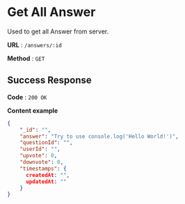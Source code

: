 # Get All Answer

Used to get all Answer from server.

**URL** : `/answers/:id`

**Method** : `GET`



## Success Response

**Code** : `200 OK`

**Content example**

```json
{
    "_id": "",
    "answer": "Try to use console.log('Hello World!')",
    "questionId": "",
    "userId": "",
    "upvote": 0,
    "downvote": 0,
    "timestamps": {
      createdAt: "",
      updatedAt: ""
    }
}
```